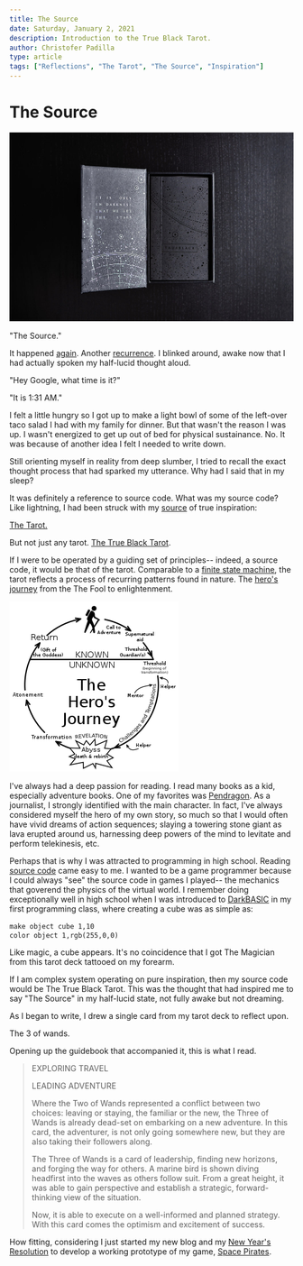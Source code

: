 ```yaml
---
title: The Source
date: Saturday, January 2, 2021
description: Introduction to the True Black Tarot.
author: Christofer Padilla
type: article
tags: ["Reflections", "The Tarot", "The Source", "Inspiration"]
---
```


# The Source

![It is only in darkness that we see the stars](/images/trueblack.jpeg)

"The Source."

It happened [again](./Queries_into_the_4th_state_of_matter.md). Another [recurrence](./A_Remarkable_Coincidence_of_Inspiration.md). I blinked around, awake now that I had actually spoken my half-lucid thought aloud.

"Hey Google, what time is it?"

"It is 1:31 AM."

I felt a little hungry so I got up to make a light bowl of some of the left-over taco salad I had with my family for dinner. But that wasn't the reason I was up. I wasn't energized to get up out of bed for physical sustainance. No. It was because of another idea I felt I needed to write down.

Still orienting myself in reality from deep slumber, I tried to recall the exact thought process that had sparked my utterance. Why had I said that in my sleep?

It was definitely a reference to source code. What was my source code? Like lightning, I had been struck with my [source](/tags.md#The%20Source) of true inspiration:

[The Tarot.](/tags.md#The%20Tarot)

But not just any tarot. [The True Black Tarot](https://trueblacktarot.com/).

If I were to be operated by a guiding set of principles-- indeed, a source code, it would be that of the tarot. Comparable to a [finite state machine](https://smile.amazon.com/Introduction-Theory-Computation-Sipser/dp/8131525295), the tarot reflects a process of recurring patterns found in nature. The [hero's journey](https://en.wikipedia.org/wiki/Hero%27s_journey) from the The Fool to enlightenment.

![The Hero's Journey](/images/theheroesjourney.png)

I've always had a deep passion for reading. I read many books as a kid, especially adventure books. One of my favorites was [Pendragon](https://en.wikipedia.org/wiki/Pendragon:_Journal_of_an_Adventure_through_Time_and_Space). As a journalist, I strongly identified with the main character. In fact, I've always considered myself the hero of my own story, so much so that I would often have vivid dreams of action sequences; slaying a towering stone giant as lava erupted around us, harnessing deep powers of the mind to levitate and perform telekinesis, etc.

Perhaps that is why I was attracted to programming in high school. Reading [source code](/tags.md#The%20Source) came easy to me. I wanted to be a game programmer because I could always "see" the source code in games I played-- the mechanics that goverend the physics of the virtual world. I remember doing exceptionally well in high school when I was introduced to [DarkBASIC](https://www.thegamecreators.com/product/dark-basic-pro-open-source) in my first programming class, where creating a cube was as simple as:

```BASIC
make object cube 1,10
color object 1,rgb(255,0,0)
```

Like magic, a cube appears. It's no coincidence that I got The Magician from this tarot deck tattooed on my forearm.

If I am complex system operating on pure inspiration, then my source code would be The True Black Tarot. This was the thought that had inspired me to say "The Source" in my half-lucid state, not fully awake but not dreaming. 

As I began to write, I drew a single card from my tarot deck to reflect upon.

The 3 of wands.

Opening up the guidebook that accompanied it, this is what I read.

> EXPLORING TRAVEL
>
> LEADING ADVENTURE
>
> Where the Two of Wands represented a conflict between two choices: leaving or staying, the familiar or the new, the Three of Wands is already dead-set on embarking on a new adventure. In this card, the adventurer, is not only going somewhere new, but they are also taking their followers along.
>
> The Three of Wands is a card of leadership, finding new horizons, and forging the way for others. A marine bird is shown diving headfirst into the waves as others follow suit. From a great height, it was able to gain perspective and establish a strategic, forward-thinking view of the situation.
>
> Now, it is able to execute on a well-informed and planned strategy. With this card comes the optimism and excitement of success.

How fitting, considering I just started my new blog and my [New Year's Resolution](./2021_New_Year's_Resolution.md) to develop a working prototype of my game, [Space Pirates](/tags.md#Space%20Pirates).

<TagLinks />

<Comments />
